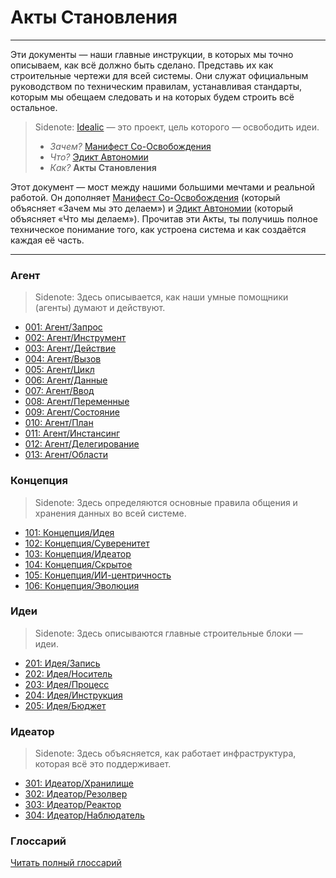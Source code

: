 # Акты Становления

---

Эти документы — наши главные инструкции, в которых мы точно описываем, как всё должно быть сделано. Представь их как строительные чертежи для всей системы. Они служат официальным руководством по техническим правилам, устанавливая стандарты, которым мы обещаем следовать и на которых будем строить всё остальное.

> Sidenote:
> [Idealic](http://idealic.ai) — это проект, цель которого — освободить идеи.
>
> - *Зачем?* [Манифест Со-Освобождения](../manifesto/)
> - *Что?* [Эдикт Автономии](../edict/)
> - *Как?* **Акты Становления**

Этот документ — мост между нашими большими мечтами и реальной работой. Он дополняет [Манифест Со-Освобождения](../manifesto/) (который объясняет «Зачем мы это делаем») и [Эдикт Автономии](../edict/) (который объясняет «Что мы делаем»). Прочитав эти Акты, ты получишь полное техническое понимание того, как устроена система и как создаётся каждая её часть.

---

### Агент

> Sidenote:
> Здесь описывается, как наши умные помощники (агенты) думают и действуют.

- [001: Агент/Запрос](./001_agent_request.md)
- [002: Агент/Инструмент](./002_agent_tool.md)
- [003: Агент/Действие](./003_agent_activity.md)
- [004: Агент/Вызов](./004_agent_call.md)
- [005: Агент/Цикл](./005_agent_loop.md)
- [006: Агент/Данные](./006_agent_data.md)
- [007: Агент/Ввод](./007_agent_input.md)
- [008: Агент/Переменные](./008_agent_variables.md)
- [009: Агент/Состояние](./009_agent_state.md)
- [010: Агент/План](./010_agent_plan.md)
- [011: Агент/Инстансинг](./011_agent_instancing.md)
- [012: Агент/Делегирование](./012_agent_delegate.md)
- [013: Агент/Области](./013_agent_scopes.md)

### Концепция

> Sidenote:
> Здесь определяются основные правила общения и хранения данных во всей системе.

- [101: Концепция/Идея](./101_concept_idea.md)
- [102: Концепция/Суверенитет](./102_concept_sovereignty.md)
- [103: Концепция/Идеатор](./103_concept_ideator.md)
- [104: Концепция/Скрытое](./104_concept_latent.md)
- [105: Концепция/ИИ-центричность](./105_concept_ai_native.md)
- [106: Концепция/Эволюция](./106_concept_evolution.md)

### Идеи

> Sidenote:
> Здесь описываются главные строительные блоки — идеи.

- [201: Идея/Запись](./201_idea_record.md)
- [202: Идея/Носитель](./202_idea_vessel.md)
- [203: Идея/Процесс](./203_idea_process.md)
- [204: Идея/Инструкция](./204_idea_instruction.md)
- [205: Идея/Бюджет](./205_idea_budget.md)

### Идеатор

> Sidenote:
> Здесь объясняется, как работает инфраструктура, которая всё это поддерживает.

- [301: Идеатор/Хранилище](./301_ideator_storage.md)
- [302: Идеатор/Резолвер](./302_ideator_resolver.md)
- [303: Идеатор/Реактор](./303_ideator_reactor.md)
- [304: Идеатор/Наблюдатель](./304_ideator_watcher.md)

### Глоссарий

[Читать полный глоссарий](./000_glossary.md)
